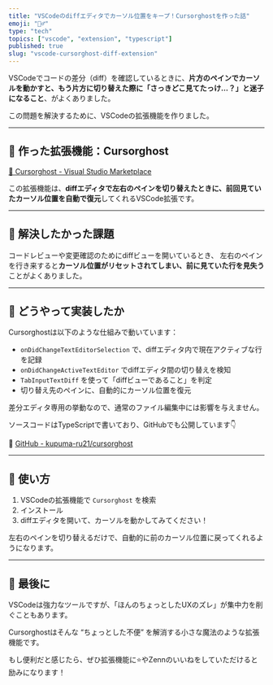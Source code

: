 ```yaml
---
title: "VSCodeのdiffエディタでカーソル位置をキープ！Cursorghostを作った話"
emoji: "🧙‍♂️"
type: "tech"
topics: ["vscode", "extension", "typescript"]
published: true
slug: "vscode-cursorghost-diff-extension"
---
```


VSCodeでコードの差分（diff）を確認しているときに、**片方のペインでカーソルを動かすと、もう片方に切り替えた際に「さっきどこ見てたっけ…？」と迷子になること**、がよくありました。

この問題を解決するために、VSCodeの拡張機能を作りました。

---

## 🧠 作った拡張機能：Cursorghost

[🔗 Cursorghost - Visual Studio Marketplace](https://marketplace.visualstudio.com/items?itemName=kupuma-ru21.Cursorghost)

この拡張機能は、**diffエディタで左右のペインを切り替えたときに、前回見ていたカーソル位置を自動で復元**してくれるVSCode拡張です。

---

## 🎯 解決したかった課題

コードレビューや変更確認のためにdiffビューを開いているとき、
左右のペインを行き来すると**カーソル位置がリセットされてしまい、前に見ていた行を見失う**ことがよくありました。

---

## 🔨 どうやって実装したか

Cursorghostは以下のような仕組みで動いています：

- `onDidChangeTextEditorSelection` で、diffエディタ内で現在アクティブな行を記録
- `onDidChangeActiveTextEditor` でdiffエディタ間の切り替えを検知
- `TabInputTextDiff` を使って「diffビューであること」を判定
- 切り替え先のペインに、自動的にカーソル位置を復元

差分エディタ専用の挙動なので、通常のファイル編集中には影響を与えません。

ソースコードはTypeScriptで書いており、GitHubでも公開しています👇

🔗 [GitHub - kupuma-ru21/cursorghost](https://github.com/kupuma-ru21/cursorghost)

---

## 🚀 使い方

1. VSCodeの拡張機能で `Cursorghost` を検索
2. インストール
3. diffエディタを開いて、カーソルを動かしてみてください！

左右のペインを切り替えるだけで、自動的に前のカーソル位置に戻ってくれるようになります。

---

## 🙏 最後に

VSCodeは強力なツールですが、「ほんのちょっとしたUXのズレ」が集中力を削ぐこともあります。

Cursorghostはそんな “ちょっとした不便” を解消する小さな魔法のような拡張機能です。

もし便利だと感じたら、ぜひ拡張機能に⭐️やZennのいいねをしていただけると励みになります！
